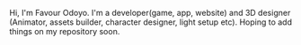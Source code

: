 Hi, I'm Favour Odoyo.
I'm a developer(game, app, website) and 3D designer (Animator, assets builder, 
character designer, light setup etc).
Hoping to add things on my repository soon.

<!---
favourodoyo/favourodoyo is a ✨ special ✨ repository because its `README.md` (this file) appears on your GitHub profile.
You can click the Preview link to take a look at your changes.
--->
